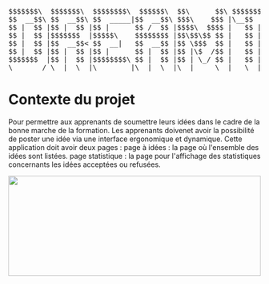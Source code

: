 <pre>
$$$$$$$\  $$$$$$$\  $$$$$$$$\  $$$$$$\  $$\      $$\ $$$$$$$$\ $$$$$$$$\  $$$$$$\  $$\      $$\ 
$$  __$$\ $$  __$$\ $$  _____|$$  __$$\ $$$\    $$$ |\__$$  __|$$  _____|$$  __$$\ $$$\    $$$ |
$$ |  $$ |$$ |  $$ |$$ |      $$ /  $$ |$$$$\  $$$$ |   $$ |   $$ |      $$ /  $$ |$$$$\  $$$$ |
$$ |  $$ |$$$$$$$  |$$$$$\    $$$$$$$$ |$$\$$\$$ $$ |   $$ |   $$$$$\    $$$$$$$$ |$$\$$\$$ $$ |
$$ |  $$ |$$  __$$< $$  __|   $$  __$$ |$$ \$$$  $$ |   $$ |   $$  __|   $$  __$$ |$$ \$$$  $$ |
$$ |  $$ |$$ |  $$ |$$ |      $$ |  $$ |$$ |\$  /$$ |   $$ |   $$ |      $$ |  $$ |$$ |\$  /$$ |
$$$$$$$  |$$ |  $$ |$$$$$$$$\ $$ |  $$ |$$ | \_/ $$ |   $$ |   $$$$$$$$\ $$ |  $$ |$$ | \_/ $$ |
\_______/ \__|  \__|\________|\__|  \__|\__|     \__|   \__|   \________|\__|  \__|\__|     \__|
</pre>
# Contexte du projet
Pour permettre aux apprenants de soumettre leurs idées dans le cadre de la bonne marche de la formation.
Les apprenants doivenet avoir la possibilité de poster une idée via une interface ergonomique et dynamique.
Cette application doit avoir deux pages :
page à idées : la page où l'ensemble des idées sont listées.
page statistique : la page pour l'affichage des statistiques concernants les idées acceptées ou refusées.

<img src="https://simplonline.co/_next/image?url=https%3A%2F%2Fsimplonline-v3-prod.s3.eu-west-3.amazonaws.com%2Fmedia%2Fimage%2Fjpg%2F1f55c347-6db9-4700-b3e7-395b986958e2.jpg&w=1280&q=75" width="100%" height="200" />

